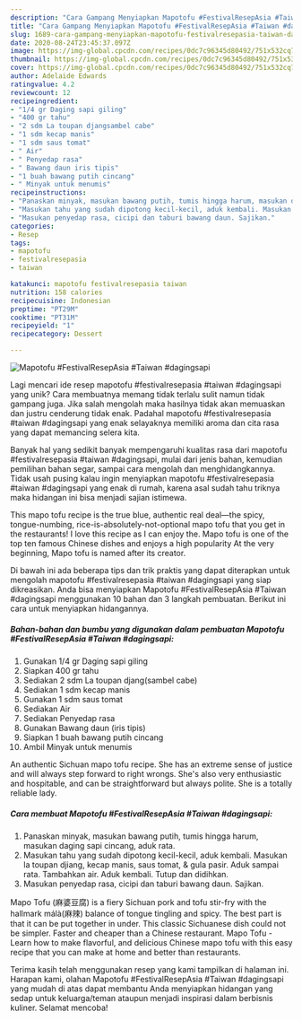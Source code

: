 ```yaml
---
description: "Cara Gampang Menyiapkan Mapotofu #FestivalResepAsia #Taiwan #dagingsapi, Enak Banget"
title: "Cara Gampang Menyiapkan Mapotofu #FestivalResepAsia #Taiwan #dagingsapi, Enak Banget"
slug: 1689-cara-gampang-menyiapkan-mapotofu-festivalresepasia-taiwan-dagingsapi-enak-banget
date: 2020-08-24T23:45:37.097Z
image: https://img-global.cpcdn.com/recipes/0dc7c96345d80492/751x532cq70/mapotofu-festivalresepasia-taiwan-dagingsapi-foto-resep-utama.jpg
thumbnail: https://img-global.cpcdn.com/recipes/0dc7c96345d80492/751x532cq70/mapotofu-festivalresepasia-taiwan-dagingsapi-foto-resep-utama.jpg
cover: https://img-global.cpcdn.com/recipes/0dc7c96345d80492/751x532cq70/mapotofu-festivalresepasia-taiwan-dagingsapi-foto-resep-utama.jpg
author: Adelaide Edwards
ratingvalue: 4.2
reviewcount: 12
recipeingredient:
- "1/4 gr Daging sapi giling"
- "400 gr tahu"
- "2 sdm La toupan djangsambel cabe"
- "1 sdm kecap manis"
- "1 sdm saus tomat"
- " Air"
- " Penyedap rasa"
- " Bawang daun iris tipis"
- "1 buah bawang putih cincang"
- " Minyak untuk menumis"
recipeinstructions:
- "Panaskan minyak, masukan bawang putih, tumis hingga harum, masukan daging sapi cincang, aduk rata."
- "Masukan tahu yang sudah dipotong kecil-kecil, aduk kembali. Masukan la toupan djiang, kecap manis, saus tomat, &amp; gula pasir. Aduk sampai rata. Tambahkan air. Aduk kembali. Tutup dan didihkan."
- "Masukan penyedap rasa, cicipi dan taburi bawang daun. Sajikan."
categories:
- Resep
tags:
- mapotofu
- festivalresepasia
- taiwan

katakunci: mapotofu festivalresepasia taiwan 
nutrition: 158 calories
recipecuisine: Indonesian
preptime: "PT29M"
cooktime: "PT31M"
recipeyield: "1"
recipecategory: Dessert

---
```



![Mapotofu #FestivalResepAsia #Taiwan #dagingsapi](https://img-global.cpcdn.com/recipes/0dc7c96345d80492/751x532cq70/mapotofu-festivalresepasia-taiwan-dagingsapi-foto-resep-utama.jpg)

Lagi mencari ide resep mapotofu #festivalresepasia #taiwan #dagingsapi yang unik? Cara membuatnya memang tidak terlalu sulit namun tidak gampang juga. Jika salah mengolah maka hasilnya tidak akan memuaskan dan justru cenderung tidak enak. Padahal mapotofu #festivalresepasia #taiwan #dagingsapi yang enak selayaknya memiliki aroma dan cita rasa yang dapat memancing selera kita.

Banyak hal yang sedikit banyak mempengaruhi kualitas rasa dari mapotofu #festivalresepasia #taiwan #dagingsapi, mulai dari jenis bahan, kemudian pemilihan bahan segar, sampai cara mengolah dan menghidangkannya. Tidak usah pusing kalau ingin menyiapkan mapotofu #festivalresepasia #taiwan #dagingsapi yang enak di rumah, karena asal sudah tahu triknya maka hidangan ini bisa menjadi sajian istimewa.

This mapo tofu recipe is the true blue, authentic real deal—the spicy, tongue-numbing, rice-is-absolutely-not-optional mapo tofu that you get in the restaurants! I love this recipe as I can enjoy the. Mapo tofu is one of the top ten famous Chinese dishes and enjoys a high popularity At the very beginning, Mapo tofu is named after its creator.


Di bawah ini ada beberapa tips dan trik praktis yang dapat diterapkan untuk mengolah mapotofu #festivalresepasia #taiwan #dagingsapi yang siap dikreasikan. Anda bisa menyiapkan Mapotofu #FestivalResepAsia #Taiwan #dagingsapi menggunakan 10 bahan dan 3 langkah pembuatan. Berikut ini cara untuk menyiapkan hidangannya.

<!--inarticleads1-->

##### Bahan-bahan dan bumbu yang digunakan dalam pembuatan Mapotofu #FestivalResepAsia #Taiwan #dagingsapi:

1. Gunakan 1/4 gr Daging sapi giling
1. Siapkan 400 gr tahu
1. Sediakan 2 sdm La toupan djang(sambel cabe)
1. Sediakan 1 sdm kecap manis
1. Gunakan 1 sdm saus tomat
1. Sediakan  Air
1. Sediakan  Penyedap rasa
1. Gunakan  Bawang daun (iris tipis)
1. Siapkan 1 buah bawang putih cincang
1. Ambil  Minyak untuk menumis


An authentic Sichuan mapo tofu recipe. She has an extreme sense of justice and will always step forward to right wrongs. She&#39;s also very enthusiastic and hospitable, and can be straightforward but always polite. She is a totally reliable lady. 

<!--inarticleads2-->

##### Cara membuat Mapotofu #FestivalResepAsia #Taiwan #dagingsapi:

1. Panaskan minyak, masukan bawang putih, tumis hingga harum, masukan daging sapi cincang, aduk rata.
1. Masukan tahu yang sudah dipotong kecil-kecil, aduk kembali. Masukan la toupan djiang, kecap manis, saus tomat, &amp; gula pasir. Aduk sampai rata. Tambahkan air. Aduk kembali. Tutup dan didihkan.
1. Masukan penyedap rasa, cicipi dan taburi bawang daun. Sajikan.


Mapo Tofu (麻婆豆腐) is a fiery Sichuan pork and tofu stir-fry with the hallmark málà(麻辣) balance of tongue tingling and spicy. The best part is that it can be put together in under. This classic Sichuanese dish could not be simpler. Faster and cheaper than a Chinese restaurant. Mapo Tofu - Learn how to make flavorful, and delicious Chinese mapo tofu with this easy recipe that you can make at home and better than restaurants. 

Terima kasih telah menggunakan resep yang kami tampilkan di halaman ini. Harapan kami, olahan Mapotofu #FestivalResepAsia #Taiwan #dagingsapi yang mudah di atas dapat membantu Anda menyiapkan hidangan yang sedap untuk keluarga/teman ataupun menjadi inspirasi dalam berbisnis kuliner. Selamat mencoba!
